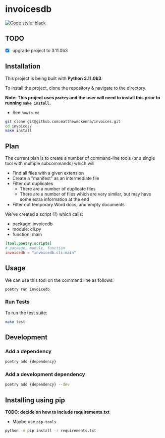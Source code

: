 # invoicesdb

[![Code style: black](https://img.shields.io/badge/code%20style-black-000000.svg)](https://github.com/psf/black)

## TODO

- [x] upgrade project to 3.11.0b3


## Installation

This project is being built with **Python 3.11.0b3**.

To install the project, clone the repository & navigate to the directory.

**Note: This project uses `poetry` and the user will need to install this prior to running `make install`.**
  - See `howto.md`

```zsh
git clone git@github.com:matthewmckenna/invoices.git
cd invoices/
make install
```

## Plan

The current plan is to create a number of command-line tools (or a single tool with multiple subcommands) which will
  - Find all files with a given extension
  - Create a "manifest" as an intermediate file
  - Filter out duplicates
    - There are a number of duplicate files
    - There are a number of files which are very similar, but may have some extra information at the end
  - Filter out temporary Word docs, and empty documents

We've created a script (?) which calls:
  - package: invoicedb
  - module: cli.py
  - function: main

```toml
[tool.poetry.scripts]
# package, module, function
invoicedb = "invoicedb.cli:main"
```

## Usage

We can use this tool on the command line as follows:

```zsh
poetry run invoicedb
```

### Run Tests

To run the test suite:

```zsh
make test
```

## Development

### Add a dependency

```zsh
poetry add {dependency}
```

### Add a development dependency

```zsh
poetry add {dependency} --dev
```

## Installing using pip

**TODO: decide on how to include requirements.txt**
  - Maybe use `pip-tools`

```zsh
python -m pip install -r requirements.txt
```
